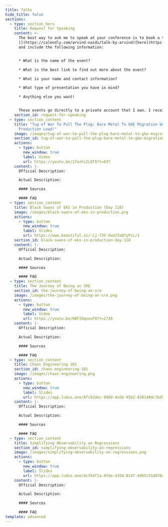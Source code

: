 ```yaml
---
title: Talks
hide_title: false
sections:
  - type: section_hero
    title: Request for Speaking
    content: >-
      The best way to ask me to speak at your conference is to book a time
      [](https://calendly.com/arvind-naidu/talk-by-arvind)[here](https://thebility.engineer/contact/)
      and include the following information:


      * What is the name of the event?

      * What is the best link to find out more about the event?

      * What is your name and contact information?

      * What type of presentation you have in mind?

      * Anything else you want!


      These events go directly to a private account that I own. I receive push notifications, so I assure you - I will see this request. It might take a while to get back to you, so please be patient.
    section_id: request-for-speaking
  - type: section_content
    title: "Tug of War To Pull The Plug: Bare Metal To GKE Migration Under
      Production Load!"
    image: /images/tug-of-war-to-pull-the-plug-bare-metal-to-gke-migration-under-production-load.png
    section_id: tug-of-war-to-pull-the-plug-bare-metal-to-gke-migration-under-production-load
    actions:
      - type: button
        new_window: true
        label: Video
        url: https://youtu.be/17azhiILQT8?t=637
    content: |-
      Official Description:

      Actual Description:

      #### Sources

      #### FAQ
  - type: section_content
    title: Black Swans of EKS in Production (Day 118)
    image: /images/black-swans-of-eks-in-production.png
    actions:
      - type: button
        new_window: true
        label: Slides
        url: https://www.beautiful.ai/-Lj-73V-Xwa7IoQ7yPcL/1
    section_id: black-swans-of-eks-in-production-day-118
    content: |-
      Official Description:

      Actual Description:

      #### Sources

      #### FAQ
  - type: section_content
    title: The Journey of Being an SRE
    section_id: the-journey-of-being-an-sre
    image: /images/the-journey-of-being-an-sre.png
    actions:
      - type: button
        new_window: true
        label: Video
        url: https://youtu.be/N8FI0qoouF8?t=2728
    content: |-
      Official Description:

      Actual Description:

      #### Sources

      #### FAQ
  - type: section_content
    title: Chaos Engineering 101
    section_id: chaos-engineering-101
    image: /images/chaos-engineering.png
    actions:
      - type: button
        new_window: true
        label: Slides
        url: https://app.ludus.one/8fc92dec-9989-4a5b-95b2-820140dc7bd5#4
    content: |-
      Official Description:

      Actual Description:

      #### Sources

      #### FAQ
  - type: section_content
    title: Simplifying Observability on Regressions
    section_id: simplifying-observability-on-regressions
    image: /images/simplifying-observability-on-regressions.png
    actions:
      - type: button
        new_window: true
        label: Slides
        url: https://app.ludus.one/4cf64f1a-9fde-4354-814f-4d65c514876a
    content: |-
      Official Description:

      Actual Description:

      #### Sources

      #### FAQ
template: advanced
---
```

